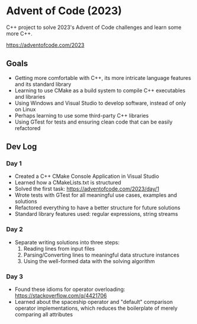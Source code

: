 # Advent of Code (2023)

C++ project to solve 2023's Advent of Code challenges and learn some more C++.

https://adventofcode.com/2023

## Goals

- Getting more comfortable with C++, its more intricate language features and its standard library
- Learning to use CMake as a build system to compile C++ executables and libraries
- Using Windows and Visual Studio to develop software, instead of only on Linux
- Perhaps learning to use some third-party C++ libraries
- Using GTest for tests and ensuring clean code that can be easily refactored

## Dev Log

### Day 1

- Created a C++ CMake Console Application in Visual Studio
- Learned how a CMakeLists.txt is structured
- Solved the first task: https://adventofcode.com/2023/day/1
- Wrote tests with GTest for all meaningful use cases, examples and solutions
- Refactored everything to have a better structure for future solutions
- Standard library features used: regular expressions, string streams

### Day 2

- Separate writing solutions into three steps:
	1. Reading lines from input files
	2. Parsing/Converting lines to meaningful data structure instances
	3. Using the well-formed data with the solving algorithm

### Day 3

- Found these idioms for operator overloading: https://stackoverflow.com/q/4421706
- Learned about the spaceship operator and "default" comparison operator implementations,
  which reduces the boilerplate of merely comparing all attributes
